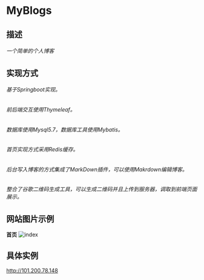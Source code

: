 # MyBlogs
## 描述
  ###### 一个简单的个人博客
## 实现方式

  ###### 基于Springboot实现。
  ###### 前后端交互使用Thymeleaf。
  ###### 数据库使用Mysql5.7，数据库工具使用Mybatis。
  ###### 首页实现方式采用Redis缓存。
  ###### 后台写入博客的方式集成了MarkDown插件，可以使用Makrdown编辑博客。
  ###### 整合了谷歌二维码生成工具，可以生成二维码并且上传到服务器，调取到前端页面展示。
## 网站图片示例
  **首页**
  ![index](https://github.com/Tomcats2019/MyBlog/blob/master/index.jpg)
## 具体实例
http://101.200.78.148

